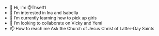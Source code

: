 - 👋 Hi, I’m @Thself1
- 👀 I’m interested in Ina and Isabella
- 🌱 I’m currently learning how to pick up girls
- 💞️ I’m looking to collaborate on Vicky and Yemi
- 📫 How to reach me Ask the Church of Jesus Christ of Latter-Day Saints

<!---
Thself1/Thself1 is a ✨ special ✨ repository because its `README.md` (this file) appears on your GitHub profile.
You can click the Preview link to take a look at your changes.
--->
